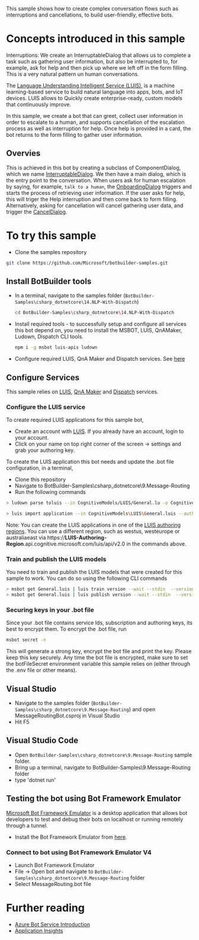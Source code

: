﻿This sample shows how to create complex conversation flows such as interruptions and cancellations, to build user-friendly, effective bots.

# Concepts introduced in this sample

Interruptions: We create an InterruptableDialog that allows us to complete a task such as gathering user information, but also be interrupted to, for example, ask for help and then pick up where we left off in the form filling.
This is a very natural pattern un human conversations. 

The [Language Understanding Intelligent Service (LUIS)](https://luis.ai), is a machine learning-based service to build natural language into apps, bots, and IoT devices. 
LUIS allows to Quickly create enterprise-ready, custom models that continuously improve. 

In this sample, we create a bot that can greet, collect user information in order to escalate to a human, and supports cancellation of the escalation process as well as interruption for help. Once help is provided in a card, the bot returns to the form filling to gather user information. 

## Overvies

This is achieved in this bot by creating a subclass of ComponentDialog, which we name [InterruptableDialog](Dialogs\Shared\InterruptableDialog.cs). We then have a main dialog, which is the entry point to the conversation.
When users ask for human escalation by saying, for example, ```talk to a human```, the [OnboardingDialog](Dialogs\Onboarding\OnboardingDialog.cs) triggers and starts the process of retrieving user information.
If the user asks for help, this will triger the Help interruption and then come back to form filling. 
Alternatively, asking for cancellation will cancel gathering user data, and trigger the [CancelDialog](Dialoges\Cancel\CancelDialog.cs).

# To try this sample

- Clone the samples repository
```bash
git clone https://github.com/Microsoft/botbuilder-samples.git
```
## Install BotBuilder tools

- In a terminal, navigate to the samples folder (`BotBuilder-Samples\csharp_dotnetcore\14.NLP-With-Dispatch`) 

    ```bash
    cd BotBuilder-Samples\csharp_dotnetcore\14.NLP-With-Dispatch
    ```

- Install required tools - to successfully setup and configure all services this bot depend on, you need to install the MSBOT, LUIS, QnAMaker, Ludown, Dispatch CLI tools. 
    ```bash
    npm i -g msbot luis-apis ludown
    ```
- Configure required LUIS, QnA Maker and Dispatch services. See [here](#configure-services)

## Configure Services

This sample relies on [LUIS](https://luis.ai), [QnA Maker](https://qnamaker.ai) and [Dispatch](https://github.com/microsoft/botbuilder-tools//tree/master/packages/Dispatch) services. 

### Configure the LUIS service

To create required LUIS applications for this sample bot, 
- Create an account with [LUIS](https://luis.ai). If you already have an account, login to your account.
- Click on your name on top right corner of the screen -> settings and grab your authoring key.

To create the LUIS application this bot needs and update the .bot file configuration, in a terminal, 
- Clone this repository
- Navigate to BotBuilder-Samples\csharp_dotnetcore\9.Message-Routing
- Run the following commands
```bash 
> ludown parse toluis --in CognitiveModels/LUIS/General.lu -o CognitiveModels/LUIS -n General.luis

> luis import application --in CognitiveModels\LUIS\General.luis --authoringKey <YOUR-LUIS-AUTHORING-KEY>--endpointBasePath https://westus.api.cognitive.microsoft.com/luis/api/v2.0 --msbot | msbot connect luis --stdin --name General.luis

```

Note: You can create the LUIS applications in one of the [LUIS authoring regions](https://docs.microsoft.com/en-us/azure/cognitive-services/LUIS/luis-reference-regions). 
You can use a different region, such as westus, westeurope or australiaeast via https://**LUIS-Authoring-Region**.api.cognitive.microsoft.com/luis/api/v2.0 in the commands above.

### Train and publish the LUIS models 
You need to train and publish the LUIS models that were created for this sample to work. You can do so using the following CLI commands

```bash
> msbot get General.luis | luis train version --wait --stdin  --versionId "0.1"
> msbot get General.luis | luis publish version --wait --stdin  --versionId "0.1"
```

### Securing keys in your .bot file
Since your .bot file contains service Ids, subscription and authoring keys, its best to encrypt them. To encrypt the .bot file, run

```bash
msbot secret -n
```

This will generate a strong key, encrypt the bot file and print the key. Please keep this key securely.
Any time the bot file is encrypted, make sure to set the botFileSecret environment variable this sample relies on (either through the .env file or other means).

## Visual Studio
- Navigate to the samples folder (`BotBuilder-Samples\csharp_dotnetcore\9.Message-Routing`) and open MessageRoutingBot.csproj in Visual Studio 
- Hit F5

## Visual Studio Code
- Open `BotBuilder-Samples\csharp_dotnetcore\9.Message-Routing` sample folder.
- Bring up a terminal, navigate to BotBuilder-Samples\9.Message-Routing folder
- type 'dotnet run'

## Testing the bot using Bot Framework Emulator
[Microsoft Bot Framework Emulator](https://github.com/microsoft/botframework-emulator) is a desktop application that allows bot developers to test and debug their bots on localhost or running remotely through a tunnel.

- Install the Bot Framework Emulator from [here](https://aka.ms/botframeworkemulator).

### Connect to bot using Bot Framework Emulator **V4**
- Launch Bot Framework Emulator
- File -> Open bot and navigate to `BotBuilder-Samples\csharp_dotnetcore\9.Message-Routing` folder
- Select MessageRouting.bot file

# Further reading

- [Azure Bot Service Introduction](https://docs.microsoft.com/en-us/azure/bot-service/bot-service-overview-introduction?view=azure-bot-service-4.0)
- [Application Insights](https://azure.microsoft.com/en-us/services/application-insights/)